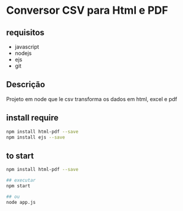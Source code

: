 # Conversor CSV para Html e PDF

## requisitos

* javascript
* nodejs
* ejs
* git

## Descrição

Projeto em node que le csv transforma os dados em html, excel e pdf

## install require

```bash
npm install html-pdf --save
npm install ejs --save
```

## to start
```bash
npm install html-pdf --save

## executar 
npm start

## ou
node app.js
```
